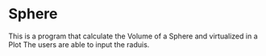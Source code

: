 # Sphere
This is a program that calculate the Volume of a Sphere and virtualized in a Plot 
The users are able to input the raduis.
